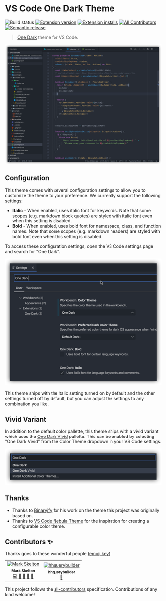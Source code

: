 # VS Code One Dark Theme

![Build status](https://img.shields.io/github/workflow/status/one-dark/vscode-one-dark-theme/Release/master.svg?logo=github)
[![Extension version](https://img.shields.io/vscode-marketplace/v/mskelton.one-dark-theme.svg)](https://marketplace.visualstudio.com/items?itemName=mskelton.one-dark-theme)
[![Extension installs](https://img.shields.io/vscode-marketplace/i/mskelton.one-dark-theme.svg)](https://marketplace.visualstudio.com/items?itemName=mskelton.one-dark-theme)
[![All Contributors](https://img.shields.io/github/all-contributors/mskelton/vscode-one-dark-theme?color=orange)](#contributors-)
[![Semantic release](https://img.shields.io/badge/%20%20%F0%9F%93%A6%F0%9F%9A%80-semantic--release-e10079.svg)](https://github.com/semantic-release/semantic-release)

> [One Dark](https://github.com/atom/one-dark-syntax) theme for VS Code.

![Code example](static/screenshots/code.png)

## Configuration

This theme comes with several configuration settings to allow you to customize the theme to your preference. We currently support the following settings:

- **Italic** - When enabled, uses italic font for keywords. Note that some scopes \(e.g. markdown block quotes\) are styled with italic font even when this setting is disabled.
- **Bold** - When enabled, uses bold font for namespace, class, and function names. Note that some scopes \(e.g. markdown headers\) are styled with bold font even when this setting is disabled.

To access these configuration settings, open the VS Code settings page and search for "One Dark".

![Theme settings](static/screenshots/settings.png)

This theme ships with the italic setting turned on by default and the other settings turned off by default, but you can adjust the settings to any combination you like.

## Vivid Variant

In addition to the default color pallette, this theme ships with a vivid variant which uses the [One Dark Vivid](https://atom.io/themes/one-dark-vivid-syntax) pallette. This can be enabled by selecting "One Dark Vivid" from the Color Theme dropdown in your VS Code settings.

![Vivid setting](static/screenshots/vivid-setting.png)

## Thanks

- Thanks to [Binaryify](https://github.com/Binaryify) for his work on the theme this project was originally based on.
- Thanks to [VS Code Nebula Theme](https://github.com/eating-coleslaw/vscode-nebula-theme) for the inspiration for creating a configurable color theme.

## Contributors ✨

Thanks goes to these wonderful people ([emoji key](https://allcontributors.org/docs/en/emoji-key)):

<!-- ALL-CONTRIBUTORS-LIST:START - Do not remove or modify this section -->
<!-- prettier-ignore-start -->
<!-- markdownlint-disable -->
<table>
  <tr>
    <td align="center"><a href="https://github.com/mskelton"><img src="https://avatars3.githubusercontent.com/u/25914066?v=4" width="100px;" alt="Mark Skelton"/><br /><sub><b>Mark Skelton</b></sub></a><br /><a href="https://github.com/one-dark/vscode-one-dark-theme/commits?author=mskelton" title="Code">💻</a> <a href="#question-mskelton" title="Answering Questions">💬</a> <a href="https://github.com/one-dark/vscode-one-dark-theme/commits?author=mskelton" title="Documentation">📖</a> <a href="#ideas-mskelton" title="Ideas, Planning, & Feedback">🤔</a> <a href="#design-mskelton" title="Design">🎨</a></td>
    <td align="center"><a href="https://github.com/hhquerybuilder"><img src="https://avatars3.githubusercontent.com/u/40240395?v=4" width="100px;" alt="hhquerybuilder"/><br /><sub><b>hhquerybuilder</b></sub></a><br /><a href="#design-hhquerybuilder" title="Design">🎨</a></td>
  </tr>
</table>

<!-- markdownlint-enable -->
<!-- prettier-ignore-end -->

<!-- ALL-CONTRIBUTORS-LIST:END -->

This project follows the [all-contributors](https://github.com/all-contributors/all-contributors) specification. Contributions of any kind welcome!
